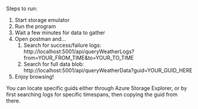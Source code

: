 Steps to run:

1) Start storage emulator
2) Run the program
3) Wait a few minutes for data to gather
4) Open postman and...
   1. Search for success/failure logs: http://localhost:5001/api/queryWeatherLogs?from=YOUR_FROM_TIME&to=YOUR_TO_TIME
   2. Search for full data blob: http://localhost:5001/api/queryWeatherData?guid=YOUR_GUID_HERE
5) Enjoy browsing!

You can locate specific guids either through Azure Storage Explorer, or by first searching logs for specific timespans, then copying the guid from there.
